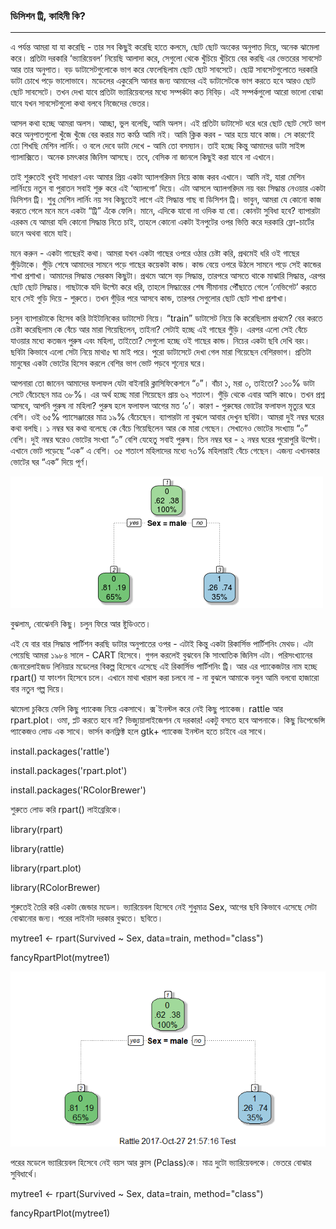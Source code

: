 ### ডিসিশন ট্রি, কাহিনী কি?

---

এ পর্যন্ত আমরা যা যা করেছি - তার সব কিছুই করেছি হাতে কলমে, ছোট ছোট অংকের অনুপাত দিয়ে, অনেক ঝামেলা করে। প্রতিটা দরকারি ‘ভ্যারিয়েবল’ নিয়েছি আলাদা করে, সেগুলো থেকে খুঁচিয়ে খুঁচিয়ে বের করছি এর ভেতরের সাবসেট আর তার অনুপাত। বড় ডাটাসেটগুলোকে ভাগ করে ফেলেছিলাম ছোট ছোট সাবসেটে। ছোট্ট সাবসেটগুলোতে দরকারি ডাটা চোখে পড়ে ভালোভাবে। মডেলের একুরেসি আনার জন্য আমাদের এই ডাটাসেটকে ভাগ করতে হবে আরও ছোট ছোট সাবসেটে। তখন দেখা যাবে প্রতিটা ভ্যারিয়েবলের মধ্যে সম্পর্কটা কত নিবিড়। এই সম্পর্কগুলো আরো ভালো বোঝা যাবে যখন সাবসেটগুলো কথা বলবে নিজেদের ভেতর।

আসল কথা হচ্ছে আমরা অলস। আচ্ছা, ভুল বলেছি, আমি অলস। এই প্রতিটা ডাটাসেট ধরে ধরে ছোট ছোট সেটে ভাগ করে অনুপাতগুলো খুঁজে খুঁজে বের করার মত কর্মঠ আমি নই। আমি ক্লিক করব - আর হয়ে যাবে কাজ। সে কারণেই তো শিখছি মেশিন লার্নিং। ও বলে দেবে ডাটা দেখে - আমি তো বসম্যান। তাই হচ্ছে কিন্তু আমাদের ডাটা সাইন্স গ্যালাক্সিতে। অনেক চমৎকার জিনিস আসছে। তবে, বেসিক না জানলে কিছুই করা যাবে না এখানে।

তাই শুরুতেই খুবই সাধারণ এবং আমার প্রিয় একটা অ্যালগরিদম নিয়ে কাজ করব এখানে। আমি নই, যারা মেশিন লার্নিংয়ে নতুন বা পুরাতন সবাই শুরু করে এই ‘অ্যালগো’ দিয়ে। এটা আসলে অ্যালগরিদম নয় বরং সিদ্ধান্ত নেওয়ার একটা ডিসিশন ট্রি। শুধু মেশিন লার্নিং নয় সব কিছুতেই লাগে এই সিদ্ধান্ত গাছ বা ডিসিশন ট্রি। ভাবুন, আমরা যে কোনো কাজ করতে গেলে মনে মনে একটা “ট্রি” এঁকে ফেলি। মানে, এদিকে যাবো না ওদিক যা বো। কোনটা সুবিধা হবে? ব্যাপারটা এরকম যে আমরা যদি কোনো সিদ্ধান্ত নিতে চাই, তাহলে কোনো একটা ইনপুটের ওপর ভিত্তি করে দরকারি ফ্লো-চার্টের ডানে অথবা বামে যাই।

মনে করুন - একটা গাছেরই কথা। আমরা যখন একটা গাছের ওপরে ওঠার চেষ্টা করি, প্রথমেই ধরি ওই গাছের গুঁড়িটাকে। গুঁড়ি শেষে আমাদের সামনে পড়ে গাছের কয়েকটা কান্ড। কান্ড বেয়ে ওপরে উঠলে সামনে পড়ে সেই কান্ডের শাখা প্রশাখা। আমাদের সিদ্ধান্ত সেরকম কিছুটা। প্রথমে আসে বড় সিদ্ধান্ত, তারপরে আসতে থাকে মাঝারি সিদ্ধান্ত, এরপর ছোট ছোট সিদ্ধান্ত। গাছটাকে যদি উল্টো করে ধরি, তাহলে সিদ্ধান্তের শেষ সীমানায় পৌঁছাতে গেলে ‘নেভিগেট’ করতে হবে সেই গুড়ি দিয়ে - শুরুতে। তখন গুঁড়ির পরে আসবে কান্ড, তারপর সেগুলোর ছোট ছোট শাখা প্রশাখা।

চলুন ব্যাপারটাকে হিসেব করি টাইটানিকের ডাটাসেট নিয়ে। “train” ডাটাসেট নিয়ে কি করেছিলাম প্রথমে? বের করতে চেষ্টা করেছিলাম কে বেঁচে আর মারা গিয়েছিলেন, তাইনা? সেটাই হচ্ছে এই গাছের গুঁড়ি। এরপর এলো সেই বেঁচে যাওয়ার মধ্যে কতজন পুরুষ এবং মহিলা, তাইতো? সেগুলো হচ্ছে ওই গাছের কান্ড। নিচের একটা ছবি দেখি বরং। ছবিটা কিভাবে এলো সেটা নিয়ে মাথা৫ ঘা মাই পরে। পুরো ডাটাসেটে দেখা গেল মারা গিয়েছেন বেশিরভাগ। প্রতিটা মানুষের একটা ভোটের হিসেব করলে বেশির ভাগ ভোট পড়বে শূন্যের ঘরে।

আপনারা তো জানেন আমাদের ফলাফল যেটা বাইনারি ক্লাসিফিকেশনে “০”। বাঁচা ১, মরা ০, তাইতো? ১০০% ডাটা সেটে বেঁচেছেন মাত্র ৩৮%। এর অর্থ হচ্ছে মারা গিয়েছেন প্রায় ৬২ শতাংশ। গুঁড়ি থেকে এবার আসি কাণ্ডে। তখন প্রশ্ন আসবে, আপনি পুরুষ না মহিলা? পুরুষ হলে ফলাফল আগের মত ‘০’। কারণ - পুরুষের ভোটের ফলাফল মৃত্যুর ঘরে বেশি। ওই ৬৫% প্যাসেঞ্জারের মাত্র ১৯% বেঁচেছেন। ব্যাপারটা না বুঝলে আবার দেখুন ছবিটা। আমরা দুই নম্বর ঘরের কথা বলছি। ১ নম্বর ঘর কথা বলেছে কে বেঁচে গিয়েছিলেন আর কে মারা গেছেন। সেখানেও ভোটের সংখ্যায় “০” বেশি। দুই নম্বর ঘরেও ভোটের সংখ্যা “০” বেশি যেহেতু সবাই পুরুষ। তিন নম্বর ঘর - ২ নম্বর ঘরের পুরোপুরি উল্টো। এখানে ভোট পড়েছে “এক” এ বেশি। ৩৫ শতাংশ মহিলাদের মধ্যে ৭৩% মহিলারাই বেঁচে গেছেন। এজন্য এখানকার ভোটের ঘর “এক” দিয়ে পূর্ণ।

![](/assets/tree.png)

বুঝলাম, বোঝেননি কিছু। চলুন ফিরে আর ষ্টুডিওতে। 

এই যে বার বার সিদ্ধান্ত পার্টিশন করছি ডাটার অনুপাতের ওপর - এটাই কিন্তু একটা রিকার্সিভ পার্টিশনিং মেথড। এটা পেয়েছি আমরা ১৯৮৪ সালে - CART হিসেবে। গুগল করলেই বুঝবেন কি সাংঘাতিক জিনিস এটা। পরিসংখ্যানের জেনারেলাইজড লিনিয়ার মডেলের বিকল্প হিসেবে এসেছে এই রিকার্সিভ পার্টিশনিং ট্রি। আর এর প্যাকেজটার নাম হচ্ছে rpart\(\) যা ফাংশন হিসেবে চলে। এখানে মাথা খারাপ করা চলবে না - না বুঝলে আমাকে বলুন আমি বলবো হাজারো বার নতুন গল্প দিয়ে। 


ঝামেলা চুকিয়ে ফেলি কিছু প্যাকেজ নিয়ে একসাথে। ক্স\`ইনস্টল করে নেই কিছু প্যাকেজ। rattle আর rpart.plot। ওমা, প্লট করতে হবে না? ভিজ্যুয়ালাইজেশন যে দরকার! একটু বসতে হবে আপনাকে। কিছু ডিপেন্ডেন্সি প্যাকেজও  লোড এক সাথে। ভার্সন কনফ্লিক্ট হলে gtk+ প্যাকেজ ইনস্টল হতে চাইবে এর সাথে। 

install.packages\('rattle'\)

install.packages\('rpart.plot'\)

install.packages\('RColorBrewer'\)


শুরুতে লোড করি rpart\(\) লাইব্রেরিকে। 

library\(rpart\)

library\(rattle\)

library\(rpart.plot\)

library\(RColorBrewer\)

শুরুতেই তৈরি করি একটা জেন্ডার মডেল। ভ্যারিয়েবল হিসেবে নেই শুধুমাত্র Sex, আগের ছবি কিভাবে এসেছে সেটা বোঝানোর জন্য। পরের লাইনটা দরকার বুঝতে। ছবিতে। 

mytree1 &lt;- rpart\(Survived ~ Sex, data=train, method="class"\)

fancyRpartPlot\(mytree1\)


![](/assets/Rplot.png)

পরের মডেলে ভ্যারিয়েবল হিসেবে নেই বয়স আর ক্লাস \(Pclass\)কে। মাত্র দুটো ভ্যারিয়েবলকে। ভেতরে বোঝার সুবিধার্থে। 


mytree1 &lt;- rpart\(Survived ~ Sex, data=train, method="class"\)

fancyRpartPlot\(mytree1\)



